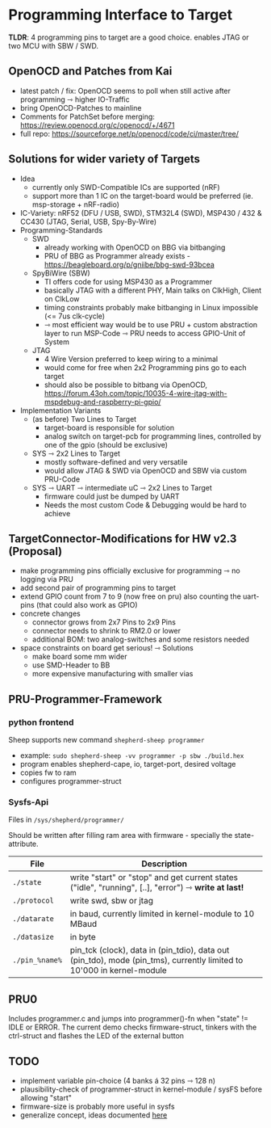 # Programming Interface to Target

**TLDR**: 4 programming pins to target are a good choice. enables JTAG or two MCU with SBW / SWD.

## OpenOCD and Patches from Kai

- latest patch / fix: OpenOCD seems to poll when still active after programming ⇾ higher IO-Traffic
- bring OpenOCD-Patches to mainline
- Comments for PatchSet before merging: https://review.openocd.org/c/openocd/+/4671
- full repo: https://sourceforge.net/p/openocd/code/ci/master/tree/

## Solutions for wider variety of Targets

- Idea
    - currently only SWD-Compatible ICs are supported (nRF)
    - support more than 1 IC on the target-board would be preferred (ie. msp-storage + nRF-radio)
- IC-Variety: nRF52 (DFU / USB, SWD), STM32L4 (SWD), MSP430 / 432 & CC430 (JTAG, Serial, USB, Spy-By-Wire)
- Programming-Standards
    - SWD
        + already working with OpenOCD on BBG via bitbanging
        - PRU of BBG as Programmer already exists - https://beagleboard.org/p/gniibe/bbg-swd-93bcea
    - SpyBiWire (SBW)
        + TI offers code for using MSP430 as a Programmer
        + basically JTAG with a different PHY, Main talks on ClkHigh, Client on ClkLow
        - timing constraints probably make bitbanging in Linux impossible (<= 7us clk-cycle)
        - ⇾ most efficient way would be to use PRU + custom abstraction layer to run MSP-Code ⇾ PRU needs to access GPIO-Unit of System
    - JTAG
        - 4 Wire Version preferred to keep wiring to a minimal
        - would come for free when 2x2 Programming pins go to each target
        - should also be possible to bitbang via OpenOCD, https://forum.43oh.com/topic/10035-4-wire-jtag-with-mspdebug-and-raspberry-pi-gpio/
- Implementation Variants
    - (as before) Two Lines to Target
        - target-board is responsible for solution
        - analog switch on target-pcb for programming lines, controlled by one of the gpio (should be exclusive)
    - SYS ⇾ 2x2 Lines to Target
        - mostly software-defined and very versatile
        - would allow JTAG & SWD via OpenOCD and SBW via custom PRU-Code
    - SYS ⇾ UART ⇾ intermediate uC ⇾ 2x2 Lines to Target
        - firmware could just be dumped by UART
        - Needs the most custom Code & Debugging would be hard to achieve

## TargetConnector-Modifications for HW v2.3 (Proposal)

- make programming pins officially exclusive for programming ⇾ no logging via PRU
- add second pair of programming pins to target
- extend GPIO count from 7 to 9 (now free on pru) also counting the uart-pins (that could also work as GPIO)
- concrete changes
    - connector grows from 2x7 Pins to 2x9 Pins
    - connector needs to shrink to RM2.0 or lower
    - additional BOM: two analog-switches and some resistors needed
- space constraints on board get serious! ⇾ Solutions
    - make board some mm wider
    - use SMD-Header to BB
    - more expensive manufacturing with smaller vias

## PRU-Programmer-Framework

### python frontend

Sheep supports new command ``shepherd-sheep programmer``

- example: ``sudo shepherd-sheep -vv programmer -p sbw ./build.hex``
- program enables shepherd-cape, io, target-port, desired voltage
- copies fw to ram
- configures programmer-struct

### Sysfs-Api

Files in `/sys/shepherd/programmer/`

Should be written after filling ram area with firmware - specially the state-attribute.

| File           | Description                                                                                                           |
|----------------|-----------------------------------------------------------------------------------------------------------------------|
| `./state`      | write "start" or "stop" and get current states ("idle", "running", [..], "error") ⇾ **write at last!**                |
| `./protocol`   | write swd, sbw or jtag                                                                                                |
| `./datarate`   | in baud, currently limited in kernel-module to 10 MBaud                                                               |
| `./datasize`   | in byte                                                                                                               |
| `./pin_%name%` | pin_tck (clock), data in (pin_tdio), data out (pin_tdo), mode (pin_tms), currently limited to 10'000 in kernel-module |


## PRU0

Includes programmer.c and jumps into programmer()-fn when "state" != IDLE or ERROR. The current demo checks firmware-struct, tinkers with the ctrl-struct and flashes the LED of the external button

## TODO

- implement variable pin-choice (4 banks á 32 pins ⇾ 128 n)
- plausibility-check of programmer-struct in kernel-module / sysFS before allowing "start"
- firmware-size is probably more useful in sysfs
- generalize concept, ideas documented [here](https://github.com/orgua/shepherd/issues/23)
